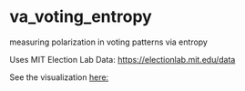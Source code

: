 
# va_voting_entropy

measuring polarization in voting patterns via entropy

Uses MIT Election Lab Data: https://electionlab.mit.edu/data

See the visualization [here:](https://charlie-kramer.github.io/arl_re_map/)
